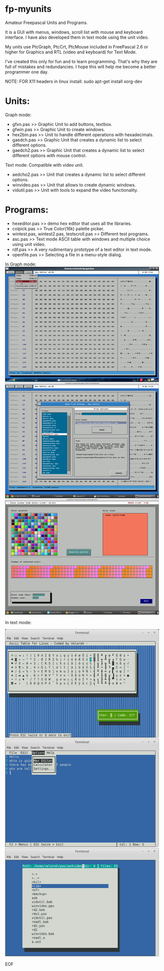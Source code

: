 # fp-myunits

Amateur Freepascal Units and Programs.

It is a GUI with menus, windows, scroll list with mouse and keyboard interface.
I have also developed them in text mode using the unit video.

My units use PtcGraph, PtcCrt, PtcMouse included in FreePascal 2.6 or higher for Graphics
and RTL (video and keyboard) for Text Mode. 

I've created this only for fun and to learn programming. That's why they are full of mistakes and redundancies.
I hope this will help me become a better programmer one day. 

NOTE: FOR X11 headers in linux install: 
sudo apt-get install xorg-dev

Units:
======

Graph mode:

* gfxn.pas >> Graphic Unit to add buttons, textbox.
* gfwin.pas >> Graphic Unit to create windows.
* hex2bin.pas >> Unit to handle different operations with hexadecimals.
* gaedch.pas >> Graphic Unit that creates a dynamic list to select different options.
* gaedch2.pas >> Graphic Unit that creates a dynamic list to select different options with mouse control.

Text mode: Compatible with video unit.

* aedcho2.pas >> Unit that creates a dynamic list to select different options.
* winvideo.pas >> Unit that allows to create dynamic windows.
* vidutil.pas >> Unit with tools to expand the video functionality.

Programs:
=========
* hexeditor.pas >> demo hex editor that uses all the libraries.
* colpick.pas >> True Color(16k) palette picker.
* wintest.pas, wintest2.pas, testscroll.pas >> Different test programs.
* asc.pas >> Text mode ASCII table with windows and multiple choice using unit video.
* rdf.pas >> A very rudimentary prototype of a text editor in text mode. 
* openfile.pas >> Selecting a file in a menu-style dialog. 

In Graph mode:
![Alt text](hex1.png?raw=true "Hex Editor - Menu bar")
![Alt text](open.png?raw=true "Hex Editor - Open file dialog")
![Alt text](cpick.png?raw=true "Color picker")

In text mode:

![Alt text](asc.png?raw=true "ASCII table Text Mode")
![Alt text](edit.png?raw=true "Text Editor Text Mode")
![Alt text](optext.png?raw=true "Open File dialog Text Mode")

EOF
